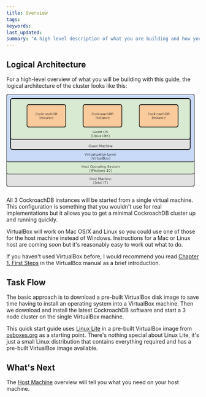 ```yaml
---
title: Overview
tags: 
keywords: 
last_updated: 
summary: "A high level description of what you are building and how you are buiding it."
---
```


## Logical Architecture

For a high-level overview of what you will be building with this guide, the logical architecture of the cluster looks like this:

![virtualbox architecture](images/virtualbox_architecture_single.png)

All 3 CockroachDB instances will be started from a single virtual machine. This configuration is something that you wouldn't use for real implementations but it allows you to get a minimal CockroachDB cluster up and running quickly.

VirtualBox will work on Mac OS/X and Linux so you could use one of those for the host machine instead of Windows. Instructions for a Mac or Linux host are coming soon but it's reasonably easy to work out what to do.

If you haven't used VirtualBox before, I would recommend you read [Chapter 1. First
Steps](https://www.virtualbox.org/manual/ch01.html) in the VirtualBox manual as a brief introduction.


## Task Flow

The basic approach is to download a pre-built VirtualBox disk image to save time having to install an operating system into a VirtualBox machine. Then we download and install the latest CockroachDB software and start a 3 node cluster on the single VirtualBox machine.

This quick start guide uses [Linux Lite](https://www.linuxliteos.com/) in a pre-built VirtualBox image from [osboxes.org](http://www.osboxes.org/) as a starting point. There's nothing special about Linux Lite, it's just a small Linux distribution that contains everything required and has a pre-built VirtualBox image available.


## What's Next

The [Host Machine](cockroach-vb-single_host_overview) overview will tell you what you need on your host machine.


